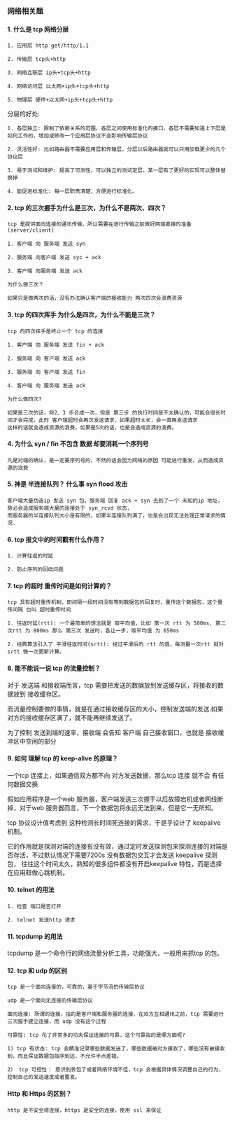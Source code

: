 ### 网络相关题 

#### 1. 什么是 tcp 网络分层 

    1. 应用层 http get/http/1.1 

    2. 传输层 tcp头+http

    3. 网络互联层 ip头+tcp头+http

    4. 网络访问层 以太网+ip头+tcp头+http 

    5. 物理层 硬件+以太网+ip头+tcp头+http

   分层的好处: 

    1. 各层独立: 限制了依赖关系的范围，各层之间使用标准化的接口，各层不需要知道上下层是如何工作的，增加或修改一个应用层协议不会影响传输层协议

    2. 灵活性好: 比如路由器不需要应用层和传输层，分层以后路由器就可以只用加载更少的几个协议层 

    3. 易于测试和维护: 提高了可测性，可以独立的测试定层，某一层有了更好的实现可以整体替换掉

    4. 能促进标准化: 每一层职责清楚，方便进行标准化。

#### 2. tcp 的三次握手为什么是三次，为什么不是两次、四次？ 

    tcp 是提供面向连接的通讯传输，所以需要在进行传输之前做好两端直接的准备(server/client) 

    1. 客户端 向 服务端 发送 syn 

    2. 服务端 向客户端 发送 syc + ack 

    3. 客户端 向服务端 发送 ack 

    为什么做三次？

    如果只是做两次的话，没有办法确认客户端的接收能力 两次四次会浪费资源 

#### 3. tcp 的四次挥手 为什么是四次，为什么不能是三次？

    tcp 的四次挥手是终止一个 tcp 的连接

    1. 客户端 向 服务端 发送 fin + ack 

    2. 服务端 向 客户端 发送 ack 

    3. 服务端 向 客户端 发送 fin 

    4. 客户端 向 服务端 发送 ack 

    为什么做四次? 

    如果是三次的话，将2、3 步合成一次，但是 第三步 的执行时间是不太确认的，可能会很长时间才会完成，此时 客户端超时会再次发送请求，如果超时太长，会一直再发送请求 
    这样的话就会造成资源的浪费，如果是5次的话，也是会造成资源的浪费。

#### 4. 为什么 syn / fin 不包含 数据 却要消耗一个序列号 

    凡是对端的确认，是一定要序列号的，不然的话会因为网络的原因 可能进行重发，从而造成资源的浪费 

#### 5. 神是 半连接队列？ 什么事 syn flood 攻击 

    客户端大量伪造ip 发送 syn 包，服务端 回复 ack + syn 去到了一个 未知的ip 地址，势必会造成服务端大量的连接处于 syn_rcvd 状态，
    而服务器的半连接队列大小是有限的，如果半连接队列满了，也是会出现无法处理正常请求的情况.

#### 6. tcp 报文中的时间戳有什么作用？

    1. 计算往返的时延

    2. 防止序列的回绕问题

#### 7. tcp 的超时 重传时间是如何计算的？

    tcp 具有超时重传机制，即间隔一段时间没有等到数据包的回复时，重传这个数据包，这个重传间隔 也叫 超时重传时间 

    1. 往返时延(rtt): 一个最简单的想法就是 取平均值，比如 第一次 rtt 为 500ms, 第二次rtt 为 800ms 那么 第三次 发送时，各让一步，取平均值 为 650ms 

    2. 经典算法引入了 平滑往返时间(srtt): 经过平滑后的 rtt 的值，每测量一次rtt 就对 srtt 做一次更新计算。

#### 8. 能不能说一说 tcp 的流量控制？

   对于 发送端 和接收端而言，tcp 需要把发送的数据放到发送缓存区，将接收的数据放到 接收缓存区。 

   而流量控制要做的事情，就是在通过接收缓存区的大小，控制发送端的发送.如果对方的接收缓存区满了，就不能再继续发送了。

   为了控制 发送到端的速率，接收端 会告知 客户端 自己接收窗口，也就是 接收缓冲区中空闲的部分

#### 9. 如何 理解 tcp 的 keep-alive 的原理？ 

   一个tcp 连接上，如果通信双方都不向 对方发送数据，那么tcp 连接 就不会 有任何数据交换

   假如应用程序是一个web 服务器，客户端发送三次握手以后故障宕机或者网线断掉，对于web 服务器而言，下一个数据包将永远无法到来，但是它一无所知。

   tcp 协议设计值考虑到 这种检测长时间死连接的需求，于是乎设计了 keepalive 机制。 

   它的作用就是探测对端的连接有没有效，通过定时发送探测包来探测连接的对端是否存活，不过默认情况下需要7200s 没有数据包交互才会发送 keepalive 探测包，
   往往这个时间太久，熟知的很多组件都没有开启keepalive 特性，而是选择在应用鞥做心跳机制。

#### 10. telnet 的用法

    1. 检查 端口是否打开 

    2. telnet 发送http 请求 

#### 11. tcpdump 的用法 

   tcpdump 是一个命令行的网络流量分析工具，功能强大，一般用来抓tcp 的包。

#### 12. tcp 和 udp 的区别 

    tcp 是一个面向连接的，可靠的，基于字节流的传输层协议

    udp 是一个面向无连接的传输层协议 

    面向连接: 所谓的连接，指的是客户端和服务器的连接，在双方互相通讯之前，tcp 需要进行三次握手建立连接，而 udp 没有这个过程

    可靠性: tcp 花了非常多的功夫保证连接的可靠，这个可靠指的是哪方面呢? 

    1) tcp 有状态: tcp 会精准记录哪些数据发送了，哪些数据被对方接收了，哪些没有被接收到，而且保证数据包按序到达，不允许半点差错。

    2） tcp 可控性： 意识到丢包了或者网络环境不佳，tcp 会根据具体情况调整自己的行为，控制自己的发送速度或者重发。 

#### Http 和 Https 的区别？

    http 是不安全得连接，https 是安全的连接，使用 ssl 来保证

